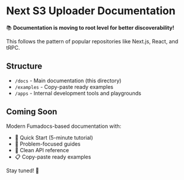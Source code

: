 # Next S3 Uploader Documentation

📚 **Documentation is moving to root level for better discoverability!**

This follows the pattern of popular repositories like Next.js, React, and tRPC.

## Structure

- `/docs` - Main documentation (this directory)
- `/examples` - Copy-paste ready examples
- `/apps` - Internal development tools and playgrounds

## Coming Soon

Modern Fumadocs-based documentation with:

- 🚀 Quick Start (5-minute tutorial)
- 📖 Problem-focused guides  
- 🔧 Clean API reference
- 📋 Copy-paste ready examples

Stay tuned! 🎯
